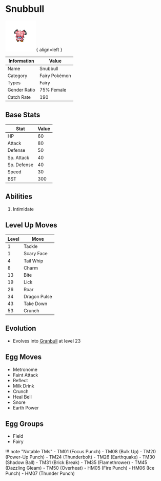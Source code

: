 # Snubbull

![Snubbull](../images/pokemon/209.png){ align=left }

| Information | Value |
|------------|--------|
| Name | Snubbull |
| Category | Fairy Pokémon |
| Types | Fairy |
| Gender Ratio | 75% Female |
| Catch Rate | 190 |

## Base Stats

| Stat | Value |
|------|-------|
| HP | 60 |
| Attack | 80 |
| Defense | 50 |
| Sp. Attack | 40 |
| Sp. Defense | 40 |
| Speed | 30 |
| BST | 300 |

## Abilities
1. Intimidate

## Level Up Moves
| Level | Move |
|-------|------|
| 1 | Tackle |
| 1 | Scary Face |
| 4 | Tail Whip |
| 8 | Charm |
| 13 | Bite |
| 19 | Lick |
| 26 | Roar |
| 34 | Dragon Pulse |
| 43 | Take Down |
| 53 | Crunch |

## Evolution
- Evolves into [Granbull](210-granbull.md) at level 23

## Egg Moves
- Metronome
- Faint Attack
- Reflect
- Milk Drink
- Crunch
- Heal Bell
- Snore
- Earth Power

## Egg Groups
- Field
- Fairy

!!! note "Notable TMs"
    - TM01 (Focus Punch)
    - TM08 (Bulk Up)
    - TM20 (Power-Up Punch)
    - TM24 (Thunderbolt)
    - TM26 (Earthquake)
    - TM30 (Shadow Ball)
    - TM31 (Brick Break)
    - TM35 (Flamethrower)
    - TM45 (Dazzling Gleam)
    - TM50 (Overheat)
    - HM05 (Fire Punch)
    - HM06 (Ice Punch)
    - HM07 (Thunder Punch)
